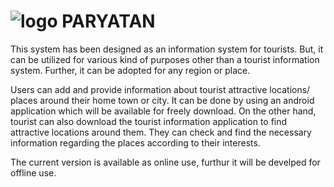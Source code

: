 # ![logo](app/src/img/Icon1.png "PARYATAN") PARYATAN
This system has been designed as an information system for tourists. But, it can be utilized for various kind of purposes other than a tourist information system. Further, it can be adopted for any region or place. 

Users can add and provide information about tourist attractive locations/ places around their home town or city. It can be done by using an android application which will be available for freely download. On the other hand, tourist can also download the tourist information application to find attractive locations around them. They can check and find the necessary information regarding the places according to their interests.


The current version is available as online use, furthur it will be develped for offline use.  
